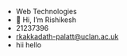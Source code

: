 - Web Technologies 
-  👋 Hi, I’m Rishikesh
- 21237396
- rkakkadath-palatt@uclan.ac.uk
- hii
hello

<!---
Rishikesh236/Rishikesh236 is a ✨ special ✨ repository because its `README.md` (this file) appears on your GitHub profile.
You can click the Preview link to take a look at your changes.
--->
